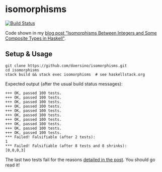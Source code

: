 # isomorphisms

[![Build Status](https://travis-ci.com/doersino/isomorphisms.svg?token=zqGLmNq38muyM7XHMUFU&branch=master)](https://travis-ci.com/doersino/isomorphisms)

Code shown in my [blog post "Isomorphisms Between Integers and Some Composite Types in Haskell"](https://excessivelyadequate.com/posts/isomorphisms.html).

## Setup & Usage

```
git clone https://github.com/doersino/isomorphisms.git
cd isomorphisms
stack build && stack exec isomorphisms  # see haskellstack.org
```

Expected output (after the usual build status messages):

```
+++ OK, passed 100 tests.
+++ OK, passed 100 tests.
+++ OK, passed 100 tests.
+++ OK, passed 100 tests.
+++ OK, passed 100 tests.
+++ OK, passed 100 tests.
+++ OK, passed 100 tests.
+++ OK, passed 100 tests.
+++ OK, passed 100 tests.
+++ OK, passed 100 tests.
*** Failed! Falsifiable (after 2 tests):
1
*** Failed! Falsifiable (after 8 tests and 8 shrinks):
[0,0,0,3]
```

The last two tests fail for the reasons [detailed in the post](https://excessivelyadequate.com/posts/isomorphisms.html). You should go read it!
